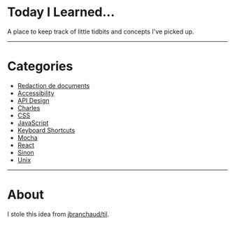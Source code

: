 # Today I Learned...

A place to keep track of little tidbits and concepts I've picked up.

---

# Categories
* [Redaction de documents](/Eric093/TIL/redaction/)
* [Accessibility](accessibility/)
* [API Design](api-design/)
* [Charles](charles/)
* [CSS](css/)
* [JavaScript](javascript/)
* [Keyboard Shortcuts](keyboard-shortcuts/)
* [Mocha](mocha/)
* [React](react/)
* [Sinon](sinon/)
* [Unix](unix/)

---

# About

I stole this idea from [jbranchaud/til](https://github.com/jbranchaud/til).
